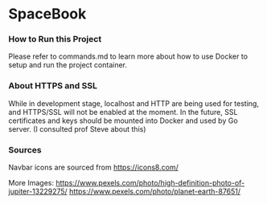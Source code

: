 # SpaceBook

### How to Run this Project

Please refer to commands.md to learn more about how to use Docker to setup and run the project container.

### About HTTPS and SSL

While in development stage, localhost and HTTP are being used for testing, and HTTPS/SSL will not be enabled at the moment. In the future, SSL certificates and keys should be mounted into Docker and used by Go server.
(I consulted prof Steve about this)

### Sources

Navbar icons are sourced from https://icons8.com/

More Images:
https://www.pexels.com/photo/high-definition-photo-of-jupiter-13229275/
https://www.pexels.com/photo/planet-earth-87651/
